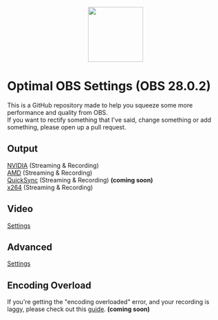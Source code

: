 <p align="center">
<img src="https://upload.wikimedia.org/wikipedia/commons/thumb/7/78/OBS.svg/800px-OBS.svg.png" width=128px>
</p>

# Optimal OBS Settings (OBS 28.0.2)
This is a GitHub repository made to help you squeeze some more performance and quality from OBS.<br/>
If you want to rectify something that I've said, change something or add something, please open up a pull request.
## Output
[NVIDIA](docs/nvidia.md) (Streaming & Recording)<br/>
[AMD](docs/amd.md) (Streaming & Recording)<br/>
[QuickSync](docs/quicksync.md) (Streaming & Recording) **(coming soon)**<br/>
[x264](docs/x264.md) (Streaming & Recording)
## Video
[Settings](docs/video.md)
## Advanced
[Settings](docs/advanced.md)
## Encoding Overload
If you're getting the "encoding overloaded" error, and your recording is laggy, please check out this [guide](docs/encoverload.md). **(coming soon)**

